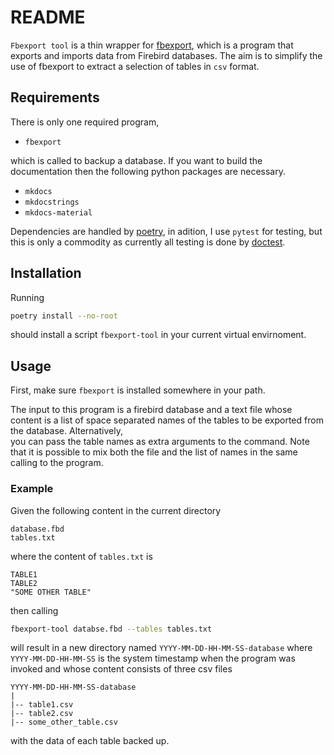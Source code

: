 # README

`Fbexport tool` is a thin wrapper for [fbexport](https://fbexport.sourceforge.net/),
which is a program that exports and imports data from Firebird databases. The aim is to
simplify the use of fbexport to extract a selection of tables in `csv` format. 

## Requirements

There is only one required program, 

* `fbexport`

which is called to backup a database. If you want to build the documentation then 
the following python packages are necessary.

* `mkdocs`
* `mkdocstrings`
* `mkdocs-material`

Dependencies are handled by [poetry](https://python-poetry.org/), in adition, I use 
`pytest` for testing, but this is only a commodity as currently all testing is done by 
[doctest](https://docs.python.org/3/library/doctest.html). 


## Installation

Running 

```sh
poetry install --no-root
```

should install a script `fbexport-tool` in your current virtual envirnoment. 


## Usage


First, make sure `fbexport` is installed somewhere in your path. 

The input to this program is a firebird database and a text file whose content is a list
of space separated names of the tables to be exported from the database. Alternatively,  
you can pass the table names as extra arguments to the command. Note that it is possible
to mix both the file and the list of names in the same calling to the program.

### Example

Given the following content in the current directory 

```
database.fbd
tables.txt
```

where the content of `tables.txt` is 

```
TABLE1
TABLE2
"SOME OTHER TABLE"
```

then calling 

```sh
fbexport-tool databse.fbd --tables tables.txt
```

will result in a new directory named `YYYY-MM-DD-HH-MM-SS-database` where
`YYYY-MM-DD-HH-MM-SS` is the system timestamp when the program was invoked and  whose
content consists of three csv files 

```
YYYY-MM-DD-HH-MM-SS-database
|
|-- table1.csv
|-- table2.csv
|-- some_other_table.csv
```

with the data of each table backed up.